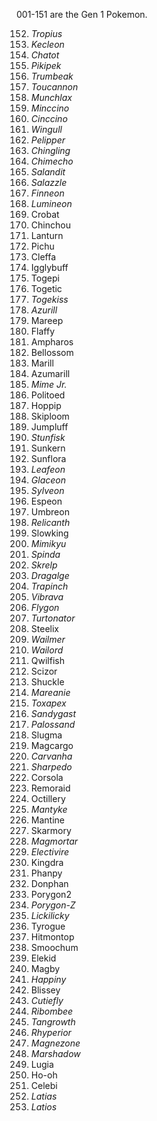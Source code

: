 001-151 are the Gen 1 Pokemon.

152. *Tropius*
153. *Kecleon*
154. *Chatot*
155. *Pikipek*
156. *Trumbeak*
157. *Toucannon*
158. *Munchlax*
159. *Minccino*
160. *Cinccino*
161. *Wingull*
162. *Pelipper*
163. *Chingling*
164. *Chimecho*
165. *Salandit*
166. *Salazzle*
167. *Finneon*
168. *Lumineon*
169. Crobat
170. Chinchou
171. Lanturn
172. Pichu
173. Cleffa
174. Igglybuff
175. Togepi
176. Togetic
177. *Togekiss*
178. *Azurill*
179. Mareep
180. Flaffy
181. Ampharos
182. Bellossom
183. Marill
184. Azumarill
185. *Mime Jr.*
186. Politoed
187. Hoppip
188. Skiploom
189. Jumpluff
190. *Stunfisk*
191. Sunkern
192. Sunflora
193. *Leafeon*
194. *Glaceon*
195. *Sylveon*
196. Espeon
197. Umbreon
198. *Relicanth*
199. Slowking
200. *Mimikyu*
201. *Spinda*
202. *Skrelp*
203. *Dragalge*
204. *Trapinch*
205. *Vibrava*
206. *Flygon*
207. *Turtonator*
208. Steelix
209. *Wailmer*
210. *Wailord*
211. Qwilfish
212. Scizor
213. Shuckle
214. *Mareanie*
215. *Toxapex*
216. *Sandygast*
217. *Palossand*
218. Slugma
219. Magcargo
220. *Carvanha*
221. *Sharpedo*
222. Corsola
223. Remoraid
224. Octillery
225. *Mantyke*
226. Mantine
227. Skarmory
228. *Magmortar*
229. *Electivire*
230. Kingdra
231. Phanpy
232. Donphan
233. Porygon2
234. *Porygon-Z*
235. *Lickilicky*
236. Tyrogue
237. Hitmontop
238. Smoochum
239. Elekid
240. Magby
241. *Happiny*
242. Blissey
243. *Cutiefly*
244. *Ribombee*
245. *Tangrowth*
246. *Rhyperior*
247. *Magnezone*
248. *Marshadow*
249. Lugia
250. Ho-oh
251. Celebi
252. *Latias*
253. *Latios*